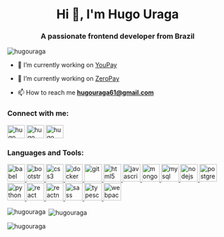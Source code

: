 <h1 align="center">Hi 👋, I'm Hugo Uraga</h1>
<h3 align="center">A passionate frontend developer from Brazil</h3>

<p align="left"> <img src="https://komarev.com/ghpvc/?username=hugouraga&label=Profile%20views&color=0e75b6&style=flat" alt="hugouraga" /> </p>

- 🔭 I’m currently working on [YouPay](https://github.com/YouPayDigital)

- 🔭 I’m currently working on [ZeroPay](https://zeropay.io)

- 📫 How to reach me **hugouraga61@gmail.com**

<h3 align="left">Connect with me:</h3>
<p align="left">
<a href="https://linkedin.com/in/hugo uraga" target="blank"><img align="center" src="https://cdn.jsdelivr.net/npm/simple-icons@3.0.1/icons/linkedin.svg" alt="hugo uraga" height="30" width="40" /></a>
<a href="https://fb.com/hugo uraga" target="blank"><img align="center" src="https://cdn.jsdelivr.net/npm/simple-icons@3.0.1/icons/facebook.svg" alt="hugo uraga" height="30" width="40" /></a>
<a href="https://instagram.com/hugo uraga" target="blank"><img align="center" src="https://cdn.jsdelivr.net/npm/simple-icons@3.0.1/icons/instagram.svg" alt="hugo uraga" height="30" width="40" /></a>
</p>

<h3 align="left">Languages and Tools:</h3>
<p align="left"> <a href="https://babeljs.io/" target="_blank"> <img src="https://www.vectorlogo.zone/logos/babeljs/babeljs-icon.svg" alt="babel" width="40" height="40"/> </a> <a href="https://getbootstrap.com" target="_blank"> <img src="https://devicons.github.io/devicon/devicon.git/icons/bootstrap/bootstrap-plain.svg" alt="bootstrap" width="40" height="40"/> </a> <a href="https://www.w3schools.com/css/" target="_blank"> <img src="https://devicons.github.io/devicon/devicon.git/icons/css3/css3-original-wordmark.svg" alt="css3" width="40" height="40"/> </a> <a href="https://www.docker.com/" target="_blank"> <img src="https://devicons.github.io/devicon/devicon.git/icons/docker/docker-original-wordmark.svg" alt="docker" width="40" height="40"/> </a> <a href="https://git-scm.com/" target="_blank"> <img src="https://www.vectorlogo.zone/logos/git-scm/git-scm-icon.svg" alt="git" width="40" height="40"/> </a> <a href="https://www.w3.org/html/" target="_blank"> <img src="https://devicons.github.io/devicon/devicon.git/icons/html5/html5-original-wordmark.svg" alt="html5" width="40" height="40"/> </a> <a href="https://developer.mozilla.org/en-US/docs/Web/JavaScript" target="_blank"> <img src="https://devicons.github.io/devicon/devicon.git/icons/javascript/javascript-original.svg" alt="javascript" width="40" height="40"/> </a> <a href="https://www.mongodb.com/" target="_blank"> <img src="https://devicons.github.io/devicon/devicon.git/icons/mongodb/mongodb-original-wordmark.svg" alt="mongodb" width="40" height="40"/> </a> <a href="https://www.mysql.com/" target="_blank"> <img src="https://devicons.github.io/devicon/devicon.git/icons/mysql/mysql-original-wordmark.svg" alt="mysql" width="40" height="40"/> </a> <a href="https://nodejs.org" target="_blank"> <img src="https://devicons.github.io/devicon/devicon.git/icons/nodejs/nodejs-original-wordmark.svg" alt="nodejs" width="40" height="40"/> </a> <a href="https://www.postgresql.org" target="_blank"> <img src="https://devicons.github.io/devicon/devicon.git/icons/postgresql/postgresql-original-wordmark.svg" alt="postgresql" width="40" height="40"/> </a> <a href="https://www.python.org" target="_blank"> <img src="https://devicons.github.io/devicon/devicon.git/icons/python/python-original.svg" alt="python" width="40" height="40"/> </a> <a href="https://reactjs.org/" target="_blank"> <img src="https://devicons.github.io/devicon/devicon.git/icons/react/react-original-wordmark.svg" alt="react" width="40" height="40"/> </a> <a href="https://reactnative.dev/" target="_blank"> <img src="https://reactnative.dev/img/header_logo.svg" alt="reactnative" width="40" height="40"/> </a> <a href="https://sass-lang.com" target="_blank"> <img src="https://devicons.github.io/devicon/devicon.git/icons/sass/sass-original.svg" alt="sass" width="40" height="40"/> </a> <a href="https://www.typescriptlang.org/" target="_blank"> <img src="https://devicons.github.io/devicon/devicon.git/icons/typescript/typescript-original.svg" alt="typescript" width="40" height="40"/> </a> <a href="https://webpack.js.org" target="_blank"> <img src="https://devicons.github.io/devicon/devicon.git/icons/webpack/webpack-original.svg" alt="webpack" width="40" height="40"/> </a> </p>

<p><img align="left" src="https://github-readme-stats.vercel.app/api/top-langs?username=hugouraga&show_icons=true&locale=en&layout=compact" alt="hugouraga" /></p>

<p>&nbsp;<img align="center" src="https://github-readme-stats.vercel.app/api?username=hugouraga&show_icons=true&locale=en" alt="hugouraga" /></p>

<p><img align="center" src="https://github-readme-streak-stats.herokuapp.com/?user=hugouraga&" alt="hugouraga" /></p>
